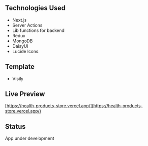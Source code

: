 ## Technologies Used

- Next.js
- Server Actions
- Lib functions for backend
- Redux
- MongoDB
- DaisyUI
- Lucide Icons

## Template

- Visily

## Live Preview

[https://health-products-store.vercel.app/](https://health-products-store.vercel.app/)

## Status

App under development
